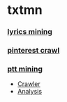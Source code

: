 # txtmn
### [lyrics mining](./lyrics_mining/)
### [pinterest crawl](./pinterest_crawl/)
### [ptt mining](./ptt_mining/)
* [Crawler](./ptt_mining/crawler)
* [Analysis](./ptt_mining/analysis/)
